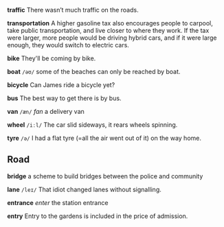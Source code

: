 **traffic** 
There wasn’t much traffic on the roads.

**transportation** 
A higher gasoline tax also encourages people to carpool, take public transportation, and live closer to where they work. If the tax were larger, more people would be driving hybrid cars, and if it were large enough, they would switch to electric cars.

**bike**
They'll be coming by bike.

**boat**
`/əʊ/`
some of the beaches can only be reached by boat.

**bicycle**
Can James ride a bicycle yet?

**bus**
The best way to get there is by bus.

**van** 
`/æn/`
*fan*
a delivery van

**wheel**
`/iːl/`
The car slid sideways, it rears wheels spinning.

**tyre** 
`/ə/`
I had a flat tyre (=all the air went out of it) on the way home.


## Road
**bridge**
a scheme to build bridges between the police and community

**lane** 
`/leɪ/`
That idiot changed lanes without signalling.

**entrance**
*enter* 
the station entrance

**entry** 
Entry to the gardens is included in the price of admission.